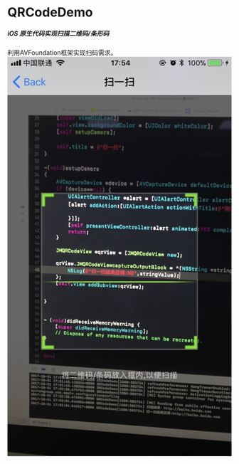 # QRCodeDemo
##### iOS 原生代码实现扫描二维码/条形码
利用AVFoundation框架实现扫码需求。
![效果图](https://github.com/Joneze/QRcodeDemo/blob/master/QRCodeDemo/qrcode.jpeg)


